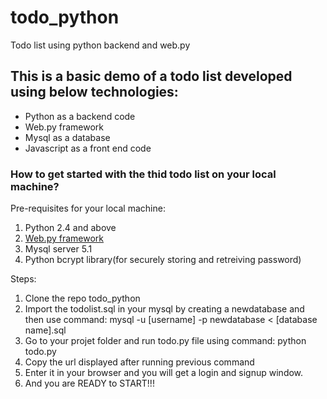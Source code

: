 todo_python
===========

Todo list using python backend and web.py

<h2>This is a basic demo of a todo list developed using below technologies:</h2>
<ul>
<li>Python as a backend code</li>
<li>Web.py framework</li>
<li>Mysql as a database</li>
<li>Javascript as a front end code</li>
</ul>

<h3>How to get started with the thid todo list on your local machine?</h3>
Pre-requisites for your local machine:
<ol>
<li>Python 2.4 and above</li>
<li><a href="http://webpy.org/">Web.py framework</a></li>
<li>Mysql server 5.1</li>
<li>Python bcrypt library(for securely storing and retreiving password)</li>
</ol>

Steps:
<ol>
<li>Clone the repo todo_python</li>
<li>Import the todolist.sql in your mysql by creating a newdatabase and then use command: mysql -u [username] -p newdatabase < [database name].sql</li>
<li>Go to your projet folder and run todo.py file using command: python todo.py</li>
<li>Copy the url displayed after running previous command</li>
<li>Enter it in your browser and you will get a login and signup window.</li>
<li>And you are READY to START!!!</li>
</ol>

